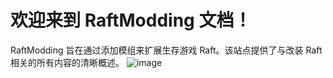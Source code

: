# **欢迎来到 RaftModding 文档！**
 RaftModding 旨在通过添加模组来扩展生存游戏 Raft。该站点提供了与改装 Raft 相关的所有内容的清晰概述。
![image](https://user-images.githubusercontent.com/50118661/193290501-7c9430aa-1175-4b41-ac19-469eebd4bfb2.png)

